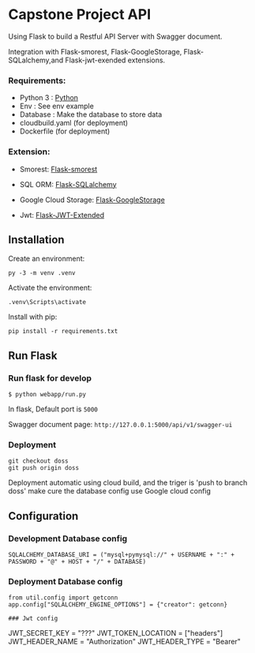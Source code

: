 # Capstone Project API

Using Flask to build a Restful API Server with Swagger document.

Integration with Flask-smorest, Flask-GoogleStorage, Flask-SQLalchemy,and Flask-jwt-exended extensions.

### Requirements:

- Python 3 : [Python](https://www.python.org/)
- Env : See env example
- Database : Make the database to store data
- cloudbuild.yaml (for deployment)
- Dockerfile (for deployment)

### Extension:

- Smorest: [Flask-smorest](https://flask-smorest.readthedocs.io/en/latest/)

- SQL ORM: [Flask-SQLalchemy](https://flask-sqlalchemy.palletsprojects.com/en/3.0.x/)

- Google Cloud Storage: [Flask-GoogleStorage](<http://flask.pocoo.org/docs/0.12/testing/](https://flask-googlestorage.readthedocs.io/en/latest/)>)

- Jwt: [Flask-JWT-Extended](https://flask-jwt-extended.readthedocs.io/en/stable/)

## Installation

Create an environment:

```
py -3 -m venv .venv
```

Activate the environment:

```
.venv\Scripts\activate
```

Install with pip:

```
pip install -r requirements.txt
```

## Run Flask

### Run flask for develop

```
$ python webapp/run.py
```

In flask, Default port is `5000`

Swagger document page: `http://127.0.0.1:5000/api/v1/swagger-ui`

### Deployment

```
git checkout doss
git push origin doss
```

Deployment automatic using cloud build, and the triger is 'push to branch doss'
make cure the database config use Google cloud config

## Configuration

### Development Database config

```
SQLALCHEMY_DATABASE_URI = ("mysql+pymysql://" + USERNAME + ":" + PASSWORD + "@" + HOST + "/" + DATABASE)
```

### Deployment Database config

```
from util.config import getconn
app.config["SQLALCHEMY_ENGINE_OPTIONS"] = {"creator": getconn}

### Jwt config
```

JWT_SECRET_KEY = "???"
JWT_TOKEN_LOCATION = ["headers"]
JWT_HEADER_NAME = "Authorization"
JWT_HEADER_TYPE = "Bearer"

```

```
